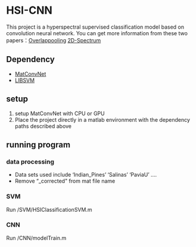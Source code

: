 # HSI-CNN
This project is a hyperspectral supervised classification model based on convolution neural network.
You can get more information from these two papers：[Overlappooling](https://link.springer.com/content/pdf/10.1007%2Fs11063-018-9876-7.pdf) [2D-Spectrum](https://www.hindawi.com/journals/js/2018/8602103/) 
## Dependency
* [MatConvNet](http://www.vlfeat.org/matconvnet/)
* [LIBSVM](https://www.csie.ntu.edu.tw/~cjlin/libsvm/)
## setup
1. setup MatConvNet with CPU or GPU
2. Place the project directly in a matlab environment with the dependency paths described above
## running program
### data processing
* Data sets used include ‘Indian_Pines’ ‘Salinas’ ‘PaviaU’ ....
* Remove “_corrected" from mat file name
### SVM
Run /SVM/HSIClassificationSVM.m
### CNN
Run /CNN/modelTrain.m
